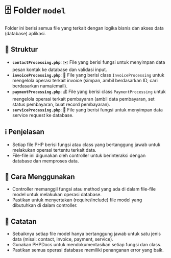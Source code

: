 # 🗄️ Folder `model`

Folder ini berisi semua file yang terkait dengan logika bisnis dan akses data (database) aplikasi.

## 📁 Struktur

-   **`contactProcessing.php`**: ✉️ File yang berisi fungsi untuk menyimpan data pesan kontak ke database dan validasi input.
-   **`invoiceProcessing.php`**: 🧾 File yang berisi class `InvoiceProcessing` untuk mengelola operasi terkait invoice (simpan, ambil berdasarkan ID, cari berdasarkan nama/email).
-   **`paymentProcessing.php`**: 💰 File yang berisi class `PaymentProcessing` untuk mengelola operasi terkait pembayaran (ambil data pembayaran, set status pembayaran, buat record pembayaran).
-   **`serviceProcessing.php`**: 📱 File yang berisi fungsi untuk menyimpan data service request ke database.

## ℹ️ Penjelasan

-   Setiap file PHP berisi fungsi atau class yang bertanggung jawab untuk melakukan operasi tertentu terkait data.
-   File-file ini digunakan oleh controller untuk berinteraksi dengan database dan memproses data.

## 🚀 Cara Menggunakan

-   Controller memanggil fungsi atau method yang ada di dalam file-file model untuk melakukan operasi database.
-   Pastikan untuk menyertakan (require/include) file model yang dibutuhkan di dalam controller.

## 📝 Catatan

-   Sebaiknya setiap file model hanya bertanggung jawab untuk satu jenis data (misal: contact, invoice, payment, service).
-   Gunakan PHPDocs untuk mendokumentasikan setiap fungsi dan class.
-   Pastikan semua operasi database memiliki penanganan error yang baik.
